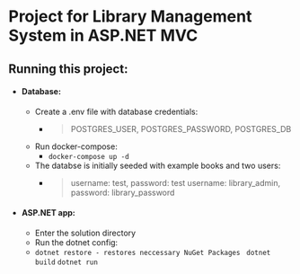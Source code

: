 # Project for Library Management System in ASP\.NET MVC

## Running this project:
- #### Database:
    - Create a .env file with database credentials: 
      - > POSTGRES_USER, POSTGRES_PASSWORD, POSTGRES_DB
    - Run docker-compose:
      - `docker-compose up -d `
    - The databse is initially seeded with example books and two users:
      - > username: test, password: test
        > username: library_admin, password: library_password
- #### ASP\.NET app:
  - Enter the solution directory
  - Run the dotnet config:
  - ` dotnet restore - restores neccessary NuGet Packages  `
    `dotnet build`
    `dotnet run`